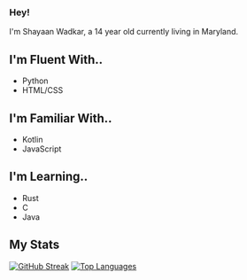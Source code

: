 ### Hey!
I'm Shayaan Wadkar, a 14 year old currently living in Maryland. 

## I'm Fluent With..
- Python
- HTML/CSS

## I'm Familiar With..
- Kotlin
- JavaScript

## I'm Learning..
- Rust
- C
- Java

## My Stats
[![GitHub Streak](http://github-readme-streak-stats.herokuapp.com?user=Shom770&theme=dark)](https://git.io/streak-stats)
[![Top Languages](https://github-readme-stats.vercel.app/api/top-langs/?username=Shom770&layout=compact&theme=vision-friendly-dark)](https://github.com/anuraghazra/github-readme-stats)
